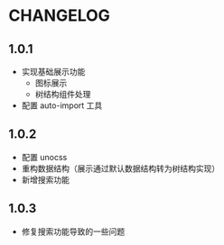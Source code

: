 # CHANGELOG

## 1.0.1

- 实现基础展示功能
  - 图标展示
  - 树结构组件处理
- 配置 auto-import 工具

## 1.0.2

- 配置 unocss
- 重构数据结构（展示通过默认数据结构转为树结构实现）
- 新增搜索功能

## 1.0.3

- 修复搜索功能导致的一些问题
